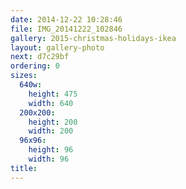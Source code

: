 ```yaml
---
date: 2014-12-22 10:28:46
file: IMG_20141222_102846
gallery: 2015-christmas-holidays-ikea
layout: gallery-photo
next: d7c29bf
ordering: 0
sizes:
  640w:
    height: 475
    width: 640
  200x200:
    height: 200
    width: 200
  96x96:
    height: 96
    width: 96
title: 
---
```

